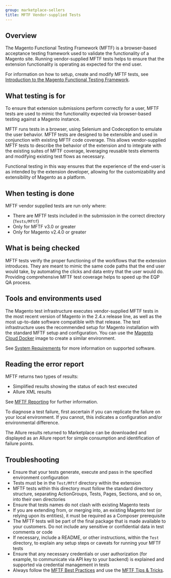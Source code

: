 ```yaml
---
group: marketplace-sellers
title: MFTF Vendor-supplied Tests
---
```


## Overview

The Magento Functional Testing Framework (MFTF) is a browser-based acceptance testing framework used to validate the functionality of a Magento site. Running vendor-supplied MFTF tests helps to ensure that the extension functionality is operating as expected for the end user.

For information on how to setup, create and modify MFTF tests, see [Introduction to the Magento Functional Testing Framework][1].

## What testing is for

To ensure that extension submissions perform correctly for a user, MFTF tests are used to mimic the functionality expected via browser-based testing against a Magento instance.

MFTF runs tests in a browser, using Selenium and Codeception to emulate the user behavior. MFTF tests are designed to be extensible and used in conjunction with existing MFTF code coverage. This allows vendor-supplied MFTF tests to describe the behavior of the extension and to integrate with the existing suites of MFTF coverage, leveraging reusable tests elements and modifying existing test flows as necessary.

Functional testing in this way ensures that the experience of the end-user is as intended by the extension developer, allowing for the customizability and extensibility of Magento as a platform.

## When testing is done

MFTF vendor supplied tests are run only where:

-  There are MFTF tests included in the submission in the correct directory (`Tests/Mftf`)
-  Only for MFTF v3.0 or greater
-  Only for Magento v2.4.0 or greater

## What is being checked

MFTF tests verify the proper functioning of the workflows that the extension introduces. They are meant to mimic the same code paths that the end user would take, by automating the clicks and data entry that the user would do. Providing comprehensive MFTF test coverage helps to speed up the EQP QA process.

## Tools and environments used

The Magento test infrastructure executes vendor-supplied MFTF tests in the most recent version of Magento in the 2.4.x release line, as well as the most up-to-date software compatible with that release. The test infrastructure uses the recommended setup for Magento installation with the standard MFTF setup and configuration. You can use the [Magento Cloud Docker][2] image to create a similar environment.

See [System Requirements][3] for more information on supported software.

## Reading the error report

MFTF returns two types of results:

-  Simplified results showing the status of each test executed
-  Allure XML results

See [MFTF Reporting][4] for further information.

To diagnose a test failure, first ascertain if you can replicate the failure on your local environment. If you cannot, this indicates a configuration and/or environmental difference.

The Allure results returned to Marketplace can be downloaded and displayed as an Allure report for simple consumption and identification of failure points.

## Troubleshooting

-  Ensure that your tests generate, execute and pass in the specified environment configuration
-  Tests must be in the `Test/Mftf` directory within the extension
-  MFTF tests within this directory must follow the standard directory structure, separating ActionGroups, Tests, Pages, Sections, and so on, into their own directories
-  Ensure that tests names do not clash with existing Magento tests
-  If you are extending from, or merging into, an existing Magento test (or relying upon its entities), it must be required as a Composer prerequisite
-  The MFTF tests will be part of the final package that is made available to your customers. Do not include any sensitive or confidential data in test comments or code
-  If necessary, include a README, or other instructions, within the `Test` directory, to explain any setup steps or caveats for running your MFTF tests
-  Ensure that any necessary credentials or user authorization (for example, to communicate via API key to your backend) is explained and supported via credential management in tests
-  Always follow the [MFTF Best Practices][5] and use the [MFTF Tips & Tricks][6].

<!-- Link Definitions -->

[1]: {{site.baseurl}}/mftf/docs/introduction.html
[2]: https://github.com/magento/magento-cloud-docker
[3]: {{site.baseurl}}/guides/v2.4/install-gde/system-requirements.html
[4]: {{site.baseurl}}/mftf/docs/reporting.html
[5]: {{site.baseurl}}/mftf/docs/best-practices.html
[6]: {{site.baseurl}}/mftf/docs/tips-tricks.html
